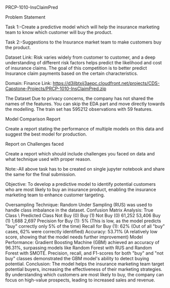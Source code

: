 PRCP-1010-InsClaimPred

Problem Statement

Task 1:-Create a predictive model which will help the insurance marketing team to know which customer will buy the product.

Task 2:-Suggestions to the Insurance market team to make  customers  buy the product.


Dataset Link:
Risk varies widely from customer to customer, and a deep understanding of different risk factors helps predict the likelihood and cost of insurance claims. The goal of this competition is to better predict Insurance claim payments based on the certain characteristics. 

Domain: Finance
Link:  https://d3ilbtxij3aepc.cloudfront.net/projects/CDS-Capstone-Projects/PRCP-1010-InsClaimPred.zip

The Dataset
Due to privacy concerns, the company has not shared the names of the features. You can skip the EDA part and move directly towards the modelling.
The train set has 595212 observations with 59 features.


Model Comparison Report

Create a report stating the performance of multiple models on this data and suggest the best model for production.




Report on Challenges faced

Create a report which should include challenges you faced on data and what technique used with proper reason.


Note:-All above task has to be created on single jupyter notebook and share the same for the final submission.

Objective:
To develop a predictive model to identify potential customers who are most likely to buy an insurance product, enabling the insurance marketing team to enhance customer targeting.

Oversampling Technique:
Random Under Sampling (RUS) was used to handle class imbalance in the dataset.
Confusion Matrix Analysis:
True Class \ Predicted Class	Not Buy (0)	Buy (1)
Not Buy (0)	61,252	53,406
Buy (1)	1,688	2,697
Precision for Buy (1): 5% (This is low, as the model predicts "buy" correctly only 5% of the time)
Recall for Buy (1): 62% (Out of all "buy" cases, 62% were correctly identified)
Accuracy: 53.71% (A relatively low score, showing that the model needs further improvement)
Model Performance:
Gradient Boosting Machine (GBM) achieved an accuracy of 96.31%, surpassing models like Random Forest with RUS and Random Forest with SMOTE.
Precision, recall, and F1-scores for both "buy" and "not buy" classes demonstrated the GBM model's ability to detect buying potential.
Conclusion:
The model helps the insurance marketing team target potential buyers, increasing the effectiveness of their marketing strategies. By understanding which customers are most likely to buy, the company can focus on high-value prospects, leading to increased sales and revenue.

